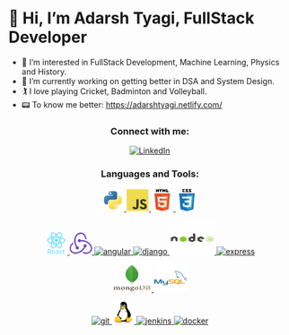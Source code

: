 # 👋 Hi, I’m Adarsh Tyagi, FullStack Developer
- 👀 I’m interested in FullStack Development, Machine Learning, Physics and History.
- 🌱 I’m currently working on getting better in DSA and System Design.
- :golfing: I love playing Cricket, Badminton and Volleyball.
- :pager: To know me better: https://adarshtyagi.netlify.com/

<div align="center">
<h3>Connect with me:</h3>
<a href="https://www.linkedin.com/in/adarsh-tyagi-6a8abb181/" target="_blank"><img src="https://img.shields.io/badge/LinkedIn-%230077B5.svg?&style=flat-square&logo=linkedin&logoColor=white" alt="LinkedIn"></a>
</div>

<div align="center">
<h3>Languages and Tools:</h3>
  <a href="https://www.python.org" target="_blank"> <img src="https://raw.githubusercontent.com/devicons/devicon/master/icons/python/python-original.svg" alt="python" width="40" height="40"/> </a>
  <a href="https://developer.mozilla.org/en-US/docs/Web/JavaScript" target="_blank"> <img src="https://raw.githubusercontent.com/devicons/devicon/master/icons/javascript/javascript-original.svg" alt="javascript" width="40" height="40"/> </a> 
  <a href="https://www.w3.org/html/" target="_blank"> <img src="https://raw.githubusercontent.com/devicons/devicon/master/icons/html5/html5-original-wordmark.svg" alt="html5" width="40" height="40"/> </a>
  <a href="https://www.w3schools.com/css/" target="_blank"> <img src="https://raw.githubusercontent.com/devicons/devicon/master/icons/css3/css3-original-wordmark.svg" alt="css3" width="40" height="40"/> </a>
  
  <a href="https://reactjs.org/" target="_blank"> <img src="https://raw.githubusercontent.com/devicons/devicon/master/icons/react/react-original-wordmark.svg" alt="react" width="40" height="40"/> </a>
  <a href="https://redux.js.org" target="_blank"> <img src="https://raw.githubusercontent.com/devicons/devicon/master/icons/redux/redux-original.svg" alt="redux" width="40" height="40"/> </a>
  <a href="https://angular.io" target="_blank"> <img src="https://cdn.icon-icons.com/icons2/2699/PNG/512/angular_logo_icon_169595.png" alt="angular" width="40" height="40"/> </a>
  <a href="https://www.djangoproject.com/" target="_blank"> <img src="https://miro.medium.com/max/1200/1*HVKOLLX7wprRbHTl2IPDcQ.png" alt="django" width="80" height="40"/> </a>
  <a href="https://nodejs.org" target="_blank"> <img src="https://raw.githubusercontent.com/devicons/devicon/master/icons/nodejs/nodejs-original-wordmark.svg" alt="nodejs" width="80" height="60"/> </a>
  <a href="https://expressjs.com" target="_blank"> <img src="https://upload.wikimedia.org/wikipedia/commons/6/64/Expressjs.png" alt="express" width="70" height="35"/> </a> 
  
  <a href="https://www.mongodb.com/" target="_blank"> <img src="https://raw.githubusercontent.com/devicons/devicon/master/icons/mongodb/mongodb-original-wordmark.svg" alt="mongodb" width="70" height="50"/> </a> 
  <a href="https://www.mysql.com/" target="_blank"> <img src="https://raw.githubusercontent.com/devicons/devicon/master/icons/mysql/mysql-original-wordmark.svg" alt="mysql" width="60" height="50"/> </a>
  
  <a href="https://git-scm.com/" target="_blank"> <img src="https://www.vectorlogo.zone/logos/git-scm/git-scm-icon.svg" alt="git" width="40" height="40"/> </a>
  <a href="https://www.linux.org/" target="_blank"> <img src="https://raw.githubusercontent.com/devicons/devicon/master/icons/linux/linux-original.svg" alt="linux" width="40" height="40"/> </a>
  <a href="https://www.jenkins.io/" target="_blank"> <img src="https://upload.wikimedia.org/wikipedia/commons/thumb/e/e9/Jenkins_logo.svg/1200px-Jenkins_logo.svg.png" alt="jenkins" width="40" height="40" /> </a>
 <a href="https://www.docker.com/" target="_blank"> <img src="https://www.docker.com/wp-content/uploads/2022/03/vertical-logo-monochromatic-480x411.png.webp" alt="docker" width="40" height="40" /> </a> 

</div>

<!-- <br><br>
![Top Languages Card](https://github-readme-stats.vercel.app/api/top-langs/?username=adarsh-tyagi&layout=compact) -->
<!---
adarsh-tyagi/adarsh-tyagi is a ✨ special ✨ repository because its `README.md` (this file) appears on your GitHub profile.
You can click the Preview link to take a look at your changes.
--->
